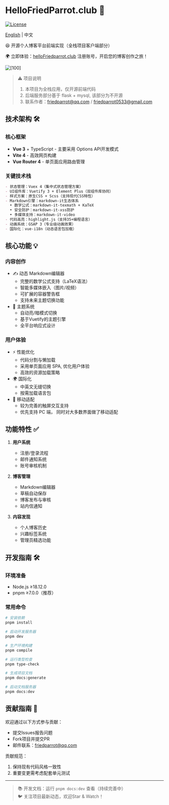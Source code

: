 # HelloFriedParrot.club 🦜

[![License](https://img.shields.io/badge/License-Apache2.0-blue.svg)](https://opensource.org/licenses/Apache-2.0)

[English](readme.md) | 中文

😆 开源个人博客平台前端实现（全栈项目客户端部分）

🌍 立即体验：[helloFriedparrot.club](https://helloFriedparrot.club) 注册账号，开启您的博客创作之旅！

![[100]](https://hellofriedparrot.club/assets/parrot_icon_main-DNjced6y.png)

> ⚠️ 项目说明  
> 1.  本项目为全栈应用，仅开源前端代码 
> 2.  后端服务部分基于 flask + mysql, 该部分为不开源  
> 3.  联系作者：friedparrot@qq.com / friedparrot0533@gmail.com

## 技术架构 🛠

### 核心框架
- **Vue 3** + TypeScript - 主要采用 Options API开发模式
- **Vite 4** - 高效网页构建 
- **Vue Router 4** - 单页面应用路由管理

### 关键技术栈
```markdown
- 状态管理：Vuex 4（集中式状态管理方案）
- UI组件库：Vuetify 3 + Element Plus（双组件库协同）
- 样式方案：原生CSS + Scss（支持现代CSS特性）
- Markdown引擎：markdown-it生态体系
  • 数学公式：markdown-it-texmath + KaTeX
  • 安全防护：markdown-it-xss防护
  • 多媒体支持：markdown-it-video
- 代码高亮：highlight.js（支持35+编程语言）
- 动画系统：GSAP 3（专业级动画效果）
- 国际化：vue-i18n（动态语言包加载）
```

## 核心功能 💡

### 内容创作
- ✍️ 动态 Markdown编辑器
  - 完整的数学公式支持（LaTeX语法）
  - 智能多媒体嵌入（图片/视频）
  - 可扩展的容器警告框
  - 支持未来主题切换功能
- 🎨 主题系统
  - 自动亮/暗模式切换
  - 基于Vuetify的主题引擎
  - 全平台响应式设计

### 用户体验
- ⚡ 性能优化
  - 代码分割与懒加载
  - 采用单页面应用 SPA, 优化用户体验
  - 高效的资源加载策略
- 🌍 国际化
  - 中英文无缝切换
  - 按需加载语言包
- 📱 移动适配
  - 较为完善的触屏交互支持
  - 优先支持 PC 端， 同时对大多数界面做了移动适配 

## 功能特性 ✅

1. **用户系统**
   - 注册/登录流程
   - 邮件通知系统
   - 账号审核机制

2. **博客管理**
   - Markdown编辑器
   - 草稿自动保存
   - 博客发布与审核
   - 站内信通知

3. **内容发现**
   - 个人博客历史
   - 兴趣标签系统
   - 管理员精选功能

## 开发指南 🛠️

### 环境准备
- Node.js ≥18.12.0
- pnpm ≥7.0.0（推荐）

### 常用命令
```bash
# 安装依赖
pnpm install

# 启动开发服务器
pnpm dev

# 生产环境构建
pnpm compile

# 运行类型检查
pnpm type-check

# 生成项目文档
pnpm docs:generate

# 启动文档服务器
pnpm docs:dev
```

## 贡献指南 🤝

欢迎通过以下方式参与贡献：
- 提交Issues报告问题
- Fork项目并提交PR
- 邮件联系：friedparrot@qq.com

贡献规范：
1. 保持现有代码风格一致性
2. 重要变更需考虑配套单元测试 

---

> 📚 开发文档：运行 `pnpm docs:dev` 查看（持续完善中）  
> 🐦 关注项目最新动态，欢迎Star & Watch！

